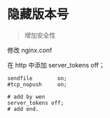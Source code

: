 ﻿# 隐藏版本号

> 增加安全性

修改 nginx.conf

在 http 中添加 server_tokens off；

```
sendfile        on;
#tcp_nopush     on;

# add by wen
server_tokens off;
# add end.
```
